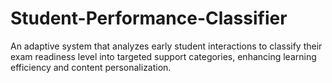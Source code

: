 # Student-Performance-Classifier
An adaptive system that analyzes early student interactions to classify their exam readiness level into targeted support categories, enhancing learning efficiency and content personalization.
